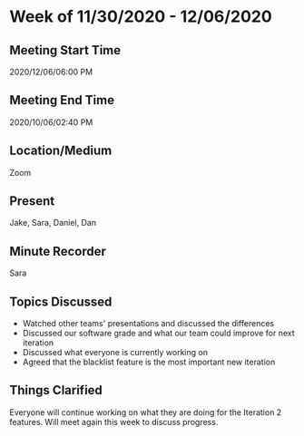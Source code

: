 # Week of 11/30/2020 - 12/06/2020

## Meeting Start Time

2020/12/06/06:00 PM

## Meeting End Time

2020/10/06/02:40 PM

## Location/Medium

Zoom

## Present

Jake, Sara, Daniel, Dan

## Minute Recorder

Sara

## Topics Discussed

- Watched other teams' presentations and discussed the differences
- Discussed our software grade and what our team could improve for next iteration
- Discussed what everyone is currently working on
- Agreed that the blacklist feature is the most important new iteration

## Things Clarified

Everyone will continue working on what they are doing for the Iteration 2 features. Will meet again this week to discuss progress. 
